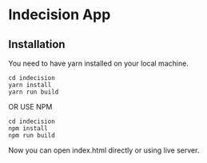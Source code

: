 # Indecision App

## Installation

You need to have yarn installed on your local machine.

```
cd indecision
yarn install
yarn run build
```

OR USE NPM

```
cd indecision
npm install
npm run build

```

Now you can open index.html directly or using live server.
